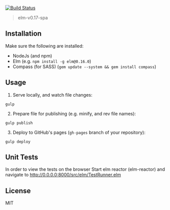 [![Build Status](https://travis-ci.org/amitaibu/elm-spa-exmple.svg?branch=master)](https://travis-ci.org/amitaibu/elm-spa-exmple)

> elm-v0.17-spa

## Installation

Make sure the following are installed:

* NodeJs (and npm)
* Elm (e.g. `npm install -g elm@0.16.0`)
* Compass (for SASS) (`gem update --system && gem install compass`)

## Usage

1. Serve locally, and watch file changes:

`gulp`

2. Prepare file for publishing (e.g. minify, and rev file names):

`gulp publish`

3. Deploy to GitHub's pages (`gh-pages` branch of your repository):

`gulp deploy`

## Unit Tests

In order to view the tests on the browser Start elm reactor (elm-reactor) and navigate to http://0.0.0.0:8000/src/elm/TestRunner.elm

## License

MIT
